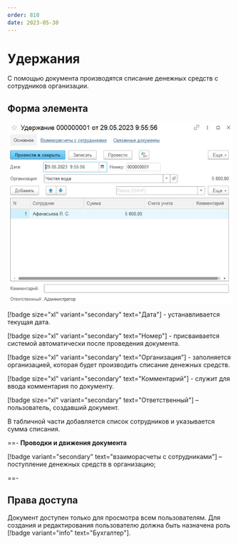 ```yaml
---
order: 810
date: 2023-05-30
---
```

# Удержания

С помощью документа производятся списание денежных средств с сотрудников организации.

## Форма элемента

![](/images/Форма_элемента_удержание.jpg)

[!badge size="xl" variant="secondary" text="Дата"] - устанавливается текущая дата.

[!badge size="xl" variant="secondary" text="Номер"] - присваивается системой автоматически после проведения документа.

[!badge size="xl" variant="secondary" text="Организация"] - заполняется организацией, которая будет производить списание денежных средств.

[!badge size="xl" variant="secondary" text="Комментарий"] - служит для ввода комментария по документу.

[!badge size="xl" variant="secondary" text="Ответственный"] – пользователь, создавший документ.

В табличной части добавляется список сотрудников и указывается сумма списания. 

==- **Проводки и движения документа**

[!badge variant="secondary" text="взаиморасчеты с сотрудниками"] – поступление денежных средств в организацию;

==-

## Права доступа

Документ доступен только для просмотра всем пользователям. Для создания и редактирования пользователю должна быть назначена роль [!badge variant="info" text="Бухгалтер"].